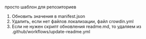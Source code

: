 просто шаблон для репозиториев

1. Обновить значения в manifest.json
2. Удалить, если нет файлов локализации, файл crowdin.yml
3. Если не нужен скрипт обновления readme.md, то удаляем из .github/workflows/update-readme.yml
